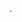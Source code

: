 <!------ # 👋 Hey there, I'm @sudo-bra-apt!

Welcome to my little corner of the internet 👨‍💻✨

## 🚀 About Me

I'm a passionate web tinkerer who loves crafting clean, responsive, and engaging websites. Whether it's coding a slick landing page or experimenting with the backend, I'm all about bringing ideas to life—pixel by pixel.

My GitHub is where I build, break, rebuild, and sometimes just vibe with cool projects. Think of it as my digital workshop, where every commit gets me closer to becoming a full-stack wizard 🧙‍♂️💻.

## 🌐 Goals & Dreams

- 💡 Build beautiful, functional, and fast websites
- 🧰 Learn and master modern tools like React, Next.js, Tailwind CSS, Node.js, and more
- ☁️ Host my own projects one day—yes, the dream is to click a link and say *"I made that!"*
- 🤝 Collaborate with like-minded devs and contribute to open source

## 🔧 Currently Learning

- Frontend frameworks (React is my jam right now)
- Backend basics with Express & Node.js
- How to deploy and host sites with Netlify, Vercel, or even a good ol’ VPS

## 🧠 Fun Fact

My username might scream *"command-line chaos"*, but really—it’s all about the creativity behind the code. Every line tells a story.

---

**Let's connect, collab, or just geek out about web stuff.**  
This is just the beginning. 🚧 Stay tuned as I turn ideas into hosted reality.----->
.


